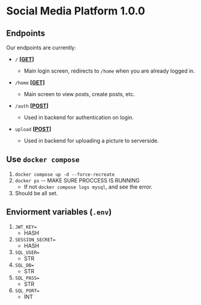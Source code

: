 # Social Media Platform 1.0.0

## Endpoints

Our endpoints are currently:

- `/` **[[GET](https://developer.mozilla.org/en-US/docs/Web/HTTP/Methods/GET)]**
    - Main login screen, redirects to `/home` when you are already logged in.

- `/home` **[[GET](https://developer.mozilla.org/en-US/docs/Web/HTTP/Methods/GET)]**
    - Main screen to view posts, create posts, etc.

- `/auth` **[[POST](https://developer.mozilla.org/en-US/docs/Web/HTTP/Methods/POST)]**
    - Used in backend for authentication on login.

- `upload` **[[POST](https://developer.mozilla.org/en-US/docs/Web/HTTP/Methods/POST)]**
    - Used in backend for uploading a picture to serverside.

## Use `docker compose`

1. `docker compose up -d --force-recreate`
2. `docker ps` -- MAKE SURE PROCCESS IS RUNNING
    - If not `docker compose logs mysql`, and see the error.
3. Should be all set.

## Enviorment variables (`.env`)

1. `JWT_KEY=`
    - HASH
2. `SESSION_SECRET=`
   - HASH
3. `SQL_USER=`
    - STR
5. `SQL_DB=`
    - STR
7. `SQL_PASS=`
    - STR
9. `SQL_PORT=`
    - INT
